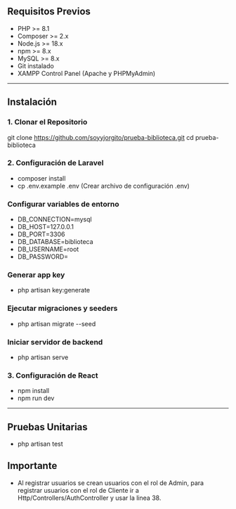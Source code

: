 ## Requisitos Previos

- PHP >= 8.1
- Composer >= 2.x
- Node.js >= 18.x
- npm >= 8.x
- MySQL >= 8.x
- Git instalado
- XAMPP Control Panel (Apache y PHPMyAdmin)

---

## Instalación 

### 1. Clonar el Repositorio
git clone https://github.com/soyyjorgito/prueba-biblioteca.git
cd prueba-biblioteca
### 2. Configuración de Laravel
- composer install
- cp .env.example .env (Crear archivo de configuración .env)
### Configurar variables de entorno
- DB_CONNECTION=mysql
- DB_HOST=127.0.0.1
- DB_PORT=3306
- DB_DATABASE=biblioteca
- DB_USERNAME=root
- DB_PASSWORD=
### Generar app key
- php artisan key:generate
### Ejecutar migraciones y seeders
- php artisan migrate --seed
### Iniciar servidor de backend
- php artisan serve
### 3. Configuración de React
- npm install
- npm run dev

---
## Pruebas Unitarias
- php artisan test


## Importante
- Al registrar usuarios se crean usuarios con el rol de Admin, para registrar usuarios con el rol de Cliente ir a Http/Controllers/AuthController y usar la linea 38.